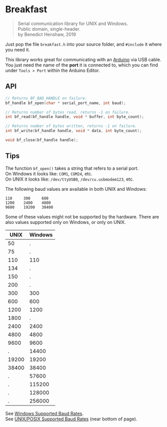 # Breakfast
> Serial communication library for UNIX and Windows.\
> Public domain, single-header.\
> by Benedict Henshaw, 2019

Just pop the file `breakfast.h` into your source folder, and `#include` it where you need it.

This library works great for communicating with an [Arduino](https://www.arduino.cc/) via USB cable. You just need the name of the **port** it is connected to, which you can find under `Tools > Port` within the Arduino Editor.

## API
```C
// Returns BF_BAD_HANDLE on failure.
bf_handle bf_open(char * serial_port_name, int baud);

// Returns number of bytes read, returns -1 on failure.
int bf_read(bf_handle handle, void * buffer, int byte_count);

// Returns number of bytes written, returns -1 on failure.
int bf_write(bf_handle handle, void * data, int byte_count);

void bf_close(bf_handle handle);
```

## Tips
The function `bf_open()` takes a string that refers to a serial port.\
On Windows it looks like: `COM1`, `COM24`, etc.\
On UNIX it looks like: `/dev/ttyUSB0`, `/dev/cu.usbmodem123`, etc.

The following baud values are available in both UNIX and Windows:

```
110     300     600
1200    2400    4800
9600    19200   38400
```

Some of these values might not be supported by the hardware. There are also values supported only on Windows, or only on UNIX.

| UNIX  | Windows |
|-------|---------|
| 50    | .       |
| 75    | .       |
| 110   | 110     |
| 134   | .       |
| 150   | .       |
| 200   | .       |
| 300   | 300     |
| 600   | 600     |
| 1200  | 1200    |
| 1800  | .       |
| 2400  | 2400    |
| 4800  | 4800    |
| 9600  | 9600    |
| .     | 14400   |
| 19200 | 19200   |
| 38400 | 38400   |
| .     | 57600   |
| .     | 115200  |
| .     | 128000  |
| .     | 256000  |

See [Windows Supported Baud Rates](https://docs.microsoft.com/en-us/windows/desktop/api/winbase/ns-winbase-_dcb#members).\
See [UNIX/POSIX Supported Baud Rates](https://linux.die.net/man/3/termios) (near bottom of page).
